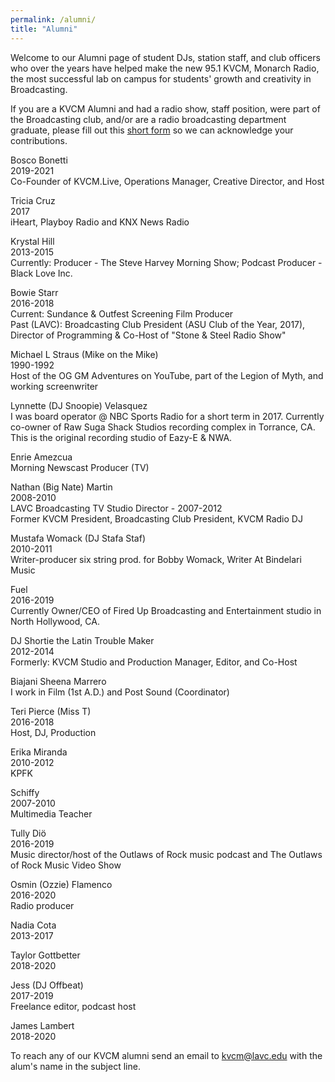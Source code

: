 ```yaml
---
permalink: /alumni/
title: "Alumni"
---
```


Welcome to our Alumni page of student DJs, station staff, and club officers who over the years have helped make the new 95.1 KVCM, Monarch Radio, the most successful lab on campus for students' growth and creativity in Broadcasting.

If you are a KVCM Alumni and had a radio show, staff position, were part of the Broadcasting club, and/or are a radio broadcasting department graduate, please fill out this <a href="https://forms.gle/m118i8NLmyNSYZ9f8">short form</a> so we can acknowledge your contributions.

Bosco Bonetti<br>
2019-2021<br>
Co-Founder of KVCM.Live, Operations Manager, Creative Director, and Host

Tricia Cruz<br>
2017<br>
iHeart, Playboy Radio and KNX News Radio

Krystal Hill<br>
2013-2015<br>
Currently: Producer - The Steve Harvey Morning Show; Podcast Producer - Black Love Inc.

Bowie Starr<br>
2016-2018<br>
Current: Sundance & Outfest Screening Film Producer<br>
Past (LAVC): Broadcasting Club President (ASU Club of the Year, 2017), Director of Programming & Co-Host of "Stone & Steel Radio Show"

Michael L Straus (Mike on the Mike)<br>
1990-1992<br>
Host of the OG GM Adventures on YouTube, part of the Legion of Myth, and working screenwriter

Lynnette (DJ Snoopie) Velasquez<br>
I was board operator @ NBC Sports Radio for a short term in 2017. Currently co-owner of Raw Suga Shack Studios recording complex in Torrance, CA. This is the original recording studio of Eazy-E & NWA.

Enrie Amezcua<br>
Morning Newscast Producer (TV)

Nathan (Big Nate) Martin<br>
2008-2010<br>
LAVC Broadcasting TV Studio Director - 2007-2012<br>
Former KVCM President, Broadcasting Club President, KVCM Radio DJ

Mustafa Womack (DJ Stafa Staf)<br>
2010-2011<br>
Writer-producer six string prod. for Bobby Womack, Writer At Bindelari Music

Fuel<br>
2016-2019<br>
Currently Owner/CEO of Fired Up Broadcasting and Entertainment studio in North Hollywood, CA.

DJ Shortie the Latin Trouble Maker<br>
2012-2014<br>
Formerly: KVCM Studio and Production Manager, Editor, and Co-Host

Biajani Sheena Marrero<br>
I work in Film (1st A.D.) and Post Sound (Coordinator)

Teri Pierce (Miss T)<br>
2016-2018<br>
Host, DJ, Production

Erika Miranda<br>
2010-2012<br>
KPFK

Schiffy<br>
2007-2010<br>
Multimedia Teacher

Tully Diö<br>
2016-2019<br>
Music director/host of the Outlaws of Rock music podcast and The Outlaws of Rock Music Video Show

Osmin (Ozzie) Flamenco<br>
2016-2020<br>
Radio producer

Nadia Cota<br>
2013-2017

Taylor Gottbetter<br>
2018-2020

Jess (DJ Offbeat)<br>
2017-2019<br>
Freelance editor, podcast host

James Lambert<br>
2018-2020

To reach any of our KVCM alumni send an email to <a href="mailto:kvcm@lavc.edu">kvcm@lavc.edu</a> with the alum's name in the subject line.
